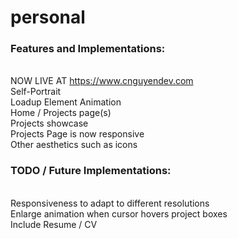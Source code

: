# personal
### Features and Implementations:
<br>NOW LIVE AT https://www.cnguyendev.com
<br> Self-Portrait
<br> Loadup Element Animation 
<br> Home / Projects page(s)
<br> Projects showcase
<br> Projects Page is now responsive
<br> Other aesthetics such as icons
### TODO / Future Implementations: 
<br> Responsiveness to adapt to different resolutions
<br> Enlarge animation when cursor hovers project boxes
<br> Include Resume / CV
